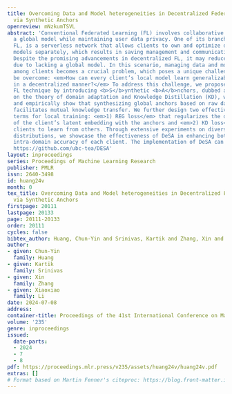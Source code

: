 ```yaml
---
title: Overcoming Data and Model heterogeneities in Decentralized Federated Learning
  via Synthetic Anchors
openreview: mNzkumTSVL
abstract: 'Conventional Federated Learning (FL) involves collaborative training of
  a global model while maintaining user data privacy. One of its branches, decentralized
  FL, is a serverless network that allows clients to own and optimize different local
  models separately, which results in saving management and communication resources.
  Despite the promising advancements in decentralized FL, it may reduce model generalizability
  due to lacking a global model. In this scenario, managing data and model heterogeneity
  among clients becomes a crucial problem, which poses a unique challenge that must
  be overcome: <em>How can every client’s local model learn generalizable representation
  in a decentralized manner?</em> To address this challenge, we propose a novel <b>De</b>centralized
  FL technique by introducing <b>S</b>ynthetic <b>A</b>nchors, dubbed as DeSA. Based
  on the theory of domain adaptation and Knowledge Distillation (KD), we theoretically
  and empirically show that synthesizing global anchors based on raw data distribution
  facilitates mutual knowledge transfer. We further design two effective regularization
  terms for local training: <em>1) REG loss</em> that regularizes the distribution
  of the client’s latent embedding with the anchors and <em>2) KD loss</em> that enables
  clients to learn from others. Through extensive experiments on diverse client data
  distributions, we showcase the effectiveness of DeSA in enhancing both inter- and
  intra-domain accuracy of each client. The implementation of DeSA can be found at:
  https://github.com/ubc-tea/DESA'
layout: inproceedings
series: Proceedings of Machine Learning Research
publisher: PMLR
issn: 2640-3498
id: huang24v
month: 0
tex_title: Overcoming Data and Model heterogeneities in Decentralized Federated Learning
  via Synthetic Anchors
firstpage: 20111
lastpage: 20133
page: 20111-20133
order: 20111
cycles: false
bibtex_author: Huang, Chun-Yin and Srinivas, Kartik and Zhang, Xin and Li, Xiaoxiao
author:
- given: Chun-Yin
  family: Huang
- given: Kartik
  family: Srinivas
- given: Xin
  family: Zhang
- given: Xiaoxiao
  family: Li
date: 2024-07-08
address:
container-title: Proceedings of the 41st International Conference on Machine Learning
volume: '235'
genre: inproceedings
issued:
  date-parts:
  - 2024
  - 7
  - 8
pdf: https://proceedings.mlr.press/v235/assets/huang24v/huang24v.pdf
extras: []
# Format based on Martin Fenner's citeproc: https://blog.front-matter.io/posts/citeproc-yaml-for-bibliographies/
---
```

